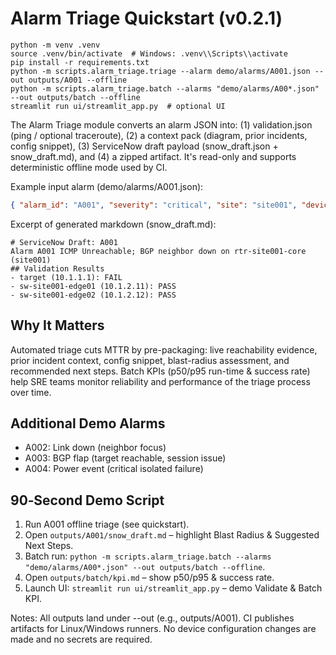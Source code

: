 # Alarm Triage Quickstart (v0.2.1)

```
python -m venv .venv
source .venv/bin/activate  # Windows: .venv\\Scripts\\activate
pip install -r requirements.txt
python -m scripts.alarm_triage.triage --alarm demo/alarms/A001.json --out outputs/A001 --offline
python -m scripts.alarm_triage.batch --alarms "demo/alarms/A00*.json" --out outputs/batch --offline
streamlit run ui/streamlit_app.py  # optional UI
```

The Alarm Triage module converts an alarm JSON into: (1) validation.json (ping / optional traceroute), (2) a context pack (diagram, prior incidents, config snippet), (3) ServiceNow draft payload (snow_draft.json + snow_draft.md), and (4) a zipped artifact. It's read-only and supports deterministic offline mode used by CI.

Example input alarm (demo/alarms/A001.json):
```json
{ "alarm_id": "A001", "severity": "critical", "site": "site001", "device": "rtr-site001-core", "ip": "10.1.1.1", "timestamp": "2025-08-20T14:22:31Z", "symptom": "ICMP Unreachable; BGP neighbor down" }
```

Excerpt of generated markdown (snow_draft.md):
```
# ServiceNow Draft: A001
Alarm A001 ICMP Unreachable; BGP neighbor down on rtr-site001-core (site001)
## Validation Results
- target (10.1.1.1): FAIL
- sw-site001-edge01 (10.1.2.11): PASS
- sw-site001-edge02 (10.1.2.12): PASS
```

## Why It Matters
Automated triage cuts MTTR by pre-packaging: live reachability evidence, prior incident context, config snippet, blast-radius assessment, and recommended next steps. Batch KPIs (p50/p95 run-time & success rate) help SRE teams monitor reliability and performance of the triage process over time.

## Additional Demo Alarms
- A002: Link down (neighbor focus)
- A003: BGP flap (target reachable, session issue)
- A004: Power event (critical isolated failure)

## 90‑Second Demo Script
1. Run A001 offline triage (see quickstart).
2. Open `outputs/A001/snow_draft.md` – highlight Blast Radius & Suggested Next Steps.
3. Batch run: `python -m scripts.alarm_triage.batch --alarms "demo/alarms/A00*.json" --out outputs/batch --offline`.
4. Open `outputs/batch/kpi.md` – show p50/p95 & success rate.
5. Launch UI: `streamlit run ui/streamlit_app.py` – demo Validate & Batch KPI.

Notes: All outputs land under --out (e.g., outputs/A001). CI publishes artifacts for Linux/Windows runners. No device configuration changes are made and no secrets are required.
